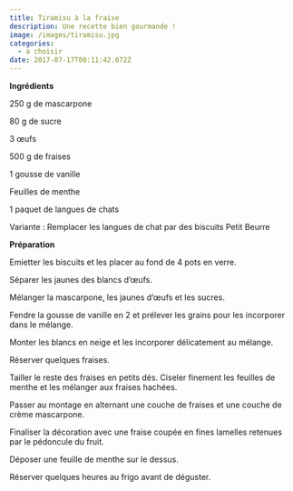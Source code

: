 ```yaml
---
title: Tiramisu à la fraise
description: Une recette bien gourmande !
image: /images/tiramisu.jpg
categories:
  - a choisir
date: 2017-07-17T08:11:42.672Z
---
```

**Ingrédients**

250 g de mascarpone

80 g de sucre

3 œufs

500 g de fraises

1 gousse de vanille

Feuilles de menthe

1 paquet de langues de chats

Variante : Remplacer les langues de chat par des biscuits Petit Beurre



**Préparation**

Emietter les biscuits et les placer au fond de 4 pots en verre.

Séparer les jaunes des blancs d’œufs.

Mélanger la mascarpone, les jaunes d’œufs et les sucres.

Fendre la gousse de vanille en 2 et prélever les grains pour les incorporer dans le mélange.

Monter les blancs en neige et les incorporer délicatement au mélange.

Réserver quelques fraises.

Tailler le reste des fraises en petits dés. Ciseler finement les feuilles de menthe et les mélanger aux fraises hachées.

Passer au montage en alternant une couche de fraises et une couche de crème mascarpone.

Finaliser la décoration avec une fraise coupée en fines lamelles retenues par le pédoncule du fruit.

Déposer une feuille de menthe sur le dessus.

Réserver quelques heures au frigo avant de déguster.










